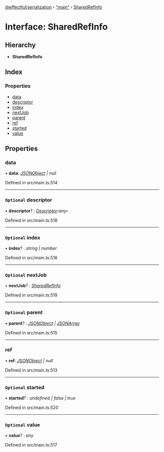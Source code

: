 [@effectful/serialization](../README.md) › ["main"](../modules/_main_.md) › [SharedRefInfo](_main_.sharedrefinfo.md)

# Interface: SharedRefInfo

## Hierarchy

* **SharedRefInfo**

## Index

### Properties

* [data](_main_.sharedrefinfo.md#data)
* [descriptor](_main_.sharedrefinfo.md#optional-descriptor)
* [index](_main_.sharedrefinfo.md#optional-index)
* [nextJob](_main_.sharedrefinfo.md#optional-nextjob)
* [parent](_main_.sharedrefinfo.md#optional-parent)
* [ref](_main_.sharedrefinfo.md#ref)
* [started](_main_.sharedrefinfo.md#optional-started)
* [value](_main_.sharedrefinfo.md#optional-value)

## Properties

###  data

• **data**: *[JSONObject](_main_.jsonobject.md) | null*

Defined in src/main.ts:514

___

### `Optional` descriptor

• **descriptor**? : *[Descriptor](../modules/_main_.md#descriptor)‹any›*

Defined in src/main.ts:518

___

### `Optional` index

• **index**? : *string | number*

Defined in src/main.ts:516

___

### `Optional` nextJob

• **nextJob**? : *[SharedRefInfo](_main_.sharedrefinfo.md)*

Defined in src/main.ts:519

___

### `Optional` parent

• **parent**? : *[JSONObject](_main_.jsonobject.md) | [JSONArray](_main_.jsonarray.md)*

Defined in src/main.ts:515

___

###  ref

• **ref**: *[JSONObject](_main_.jsonobject.md) | null*

Defined in src/main.ts:513

___

### `Optional` started

• **started**? : *undefined | false | true*

Defined in src/main.ts:520

___

### `Optional` value

• **value**? : *any*

Defined in src/main.ts:517
